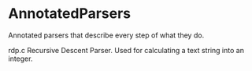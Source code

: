 # AnnotatedParsers
Annotated parsers that describe every step of what they do.

rdp.c       Recursive Descent Parser. Used for calculating a text string into an integer.
            
